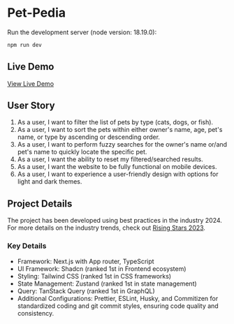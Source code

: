 # Pet-Pedia

Run the development server (node version: 18.19.0):

```bash
npm run dev
```

## Live Demo

[View Live Demo](https://pet-pedia.vercel.app/)

## User Story

1. As a user, I want to filter the list of pets by type (cats, dogs, or fish).
2. As a user, I want to sort the pets within either owner's name, age, pet's name, or type by ascending or descending order.
3. As a user, I want to perform fuzzy searches for the owner's name or/and pet's name to quickly locate the specific pet.
4. As a user, I want the ability to reset my filtered/searched results.
5. As a user, I want the website to be fully functional on mobile devices.
6. As a user, I want to experience a user-friendly design with options for light and dark themes.

## Project Details

The project has been developed using best practices in the industry 2024. For more details on the industry trends, check out [Rising Stars 2023](https://risingstars.js.org/2023/en).

### Key Details

-   Framework: Next.js with App router, TypeScript
-   UI Framework: Shadcn (ranked 1st in Frontend ecosystem)
-   Styling: Tailwind CSS (ranked 1st in CSS frameworks)
-   State Management: Zustand (ranked 1st in state management)
-   Query: TanStack Query (ranked 1st in GraphQL)
-   Additional Configurations: Prettier, ESLint, Husky, and Commitizen for standardized coding and git commit styles, ensuring code quality and consistency.
